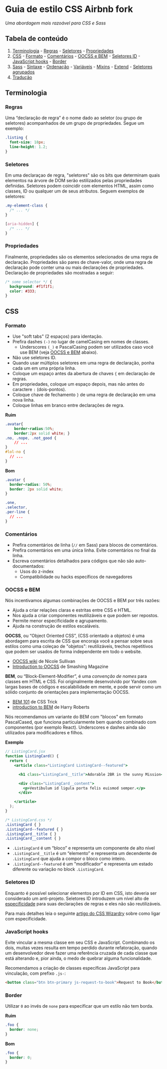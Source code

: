 # Guia de estilo CSS Airbnb fork

*Uma abordagem mais razoável para CSS e Sass*

## Tabela de conteúdo

  1. [Terminologia](#terminologia)
    - [Regras](#regras)
    - [Seletores](#seletores)
    - [Propriedades](#propriedades)
  1. [CSS](#css)
    - [Formato](#formato)
    - [Comentários](#comentarios)
    - [OOCSS e BEM](#oocss-e-bem)
    - [Seletores ID](#seletores-id)
    - [JavaScript hooks](#javascript-hooks)
    - [Border](#border)
  1. [Sass](#sass)
    - [Sintaxe](#sintaxe)
    - [Ordenação](#ordenacao-de-declaracao-de-propriedades)
    - [Variáveis](#variaveis)
    - [Mixins](#mixins)
    - [Extend](#extend)
    - [Seletores agrupados](#seletores-agrupados)
  1. [Tradução](#traducao)

## Terminologia

### Regras

Uma “declaração de regra” é o nome dado ao seletor (ou grupo de seletores) acompanhados de um grupo de propriedades. Segue um exemplo:

```css
.listing {
  font-size: 18px;
  line-height: 1.2;
}
```

### Seletores

Em uma declaraçao de regra, "seletores" são os bits que determinam quais elementos na árvore de DOM serão estilizados pelas propriedades definidas. Seletores podem coincidir com elementos HTML, assim como classes, ID ou qualquer um de seus atributos. Seguem exemplos de seletores:

```css
.my-element-class {
  /* ... */
}

[aria-hidden] {
  /* ... */
}
```

### Propriedades

Finalmente, propriedades são os elementos selecionados de uma regra de declaração. Propriedades são pares de chave-valor, onde uma regra de declaração pode conter uma ou mais declarações de propriedades. Declaração de propriedades são mostradas a seguir:

```css
/* some selector */ {
  background: #f1f1f1;
  color: #333;
}
```

## CSS

### Formato

* Use "soft tabs" (2 espaços) para identação.
* Prefira dashes `(-)` no lugar de camelCasing em nomes de classes.
  - Underscores `(_)` e PascalCasing podem ser utilizados caso você use BEM (veja [OOCSS e BEM](#oocss-e-bem) abaixo).
* Não use seletores ID.
* Quando usar múltiplos seletores em uma regra de declaração, ponha cada um em uma própria linha.
* Coloque um espaço antes da abertura de chaves `{` em declaração de regras.
* Em propriedades, coloque um espaço depois, mas não antes do caractere `:` (dois-pontos).
* Coloque chave de fechamento `}` de uma regra de declaração em uma nova linha.
* Coloque linhas em branco entre declarações de regra.

**Ruim**

```css
.avatar{
    border-radius:50%;
    border:2px solid white; }
.no, .nope, .not_good {
    // ...
}
#lol-no {
  // ...
}
```

**Bom**

```css
.avatar {
  border-radius: 50%;
  border: 2px solid white;
}

.one,
.selector,
.per-line {
  // ...
}
```

### Comentários

* Prefira comentários de linha (`//` em Sass) para blocos de comentários.
* Prefira comentários em uma única linha. Evite comentários no final da linha.
* Escreva comentários detalhados para códigos que não são auto-documentados:
  - Usos do z-index
  - Compatibilidade ou hacks específicos de navegadores

### OOCSS e BEM

Nós incentivamos algumas combinações de OOCSS e BEM por três razões:

  * Ajuda a criar relações claras e estritas entre CSS e HTML.
  * Nos ajuda a criar componentes reutilizáveis e que podem ser repostos.
  * Permite menor especificidade e agrupamento.
  * Ajuda na construção de estilos escaláveis.

**OOCSS**, ou “Object Oriented CSS”, (CSS orientado a objetos) é uma abordagem para escrita de CSS que encoraja você a pensar sobre seus estilos como uma coleçao de "objetos": reutilizáveis, trechos repetitivos que podem ser usados de forma independente em todo o website.

  * [OOCSS wiki](https://github.com/stubbornella/oocss/wiki) de Nicole Sullivan
  * [Introduction to OOCSS](http://www.smashingmagazine.com/2011/12/12/an-introduction-to-object-oriented-css-oocss/) de Smashing Magazine

**BEM**, ou “Block-Element-Modifier”, é uma _convenção de nomes_ para classes em HTML e CSS. Foi originalmente desenvolvido por Yandex com largas bases de códigos e escalabilidade em mente, e pode servir como um sólido conjunto de orientações para implementação OOCSS.

  * [BEM 101](https://css-tricks.com/bem-101/) de CSS Trick
  * [introduction to BEM](http://csswizardry.com/2013/01/mindbemding-getting-your-head-round-bem-syntax/) de Harry Roberts

Nós recomendamos um variante do BEM com "blocos" em formato PascalCased, que funciona particularmente bem quando combinado com componentes (por exemplo React). Underscores e dashes ainda são utilizados para modificadores e filhos.

**Exemplo**

```jsx
// ListingCard.jsx
function ListingCard() {
  return (
    <article class="ListingCard ListingCard--featured">

      <h1 class="ListingCard__title">Adorable 2BR in the sunny Mission</h1>

      <div class="ListingCard__content">
        <p>Vestibulum id ligula porta felis euismod semper.</p>
      </div>

    </article>
  );
}
```

```css
/* ListingCard.css */
.ListingCard { }
.ListingCard--featured { }
.ListingCard__title { }
.ListingCard__content { }
```

  * `.ListingCard` é um “bloco” e representa um componente de alto nível
  * `.ListingCard__title` é um “elemento” e representa um decendente de `.ListingCard` que ajuda a compor o bloco como inteiro.
  * `.ListingCard--featured` é um "modificador" e representa um estado diferente ou variação no block `.ListingCard`.

### Seletores ID

Enquanto é possível selecionar elementos por ID em CSS, isto deveria ser considerado um anti-projeto. Seletores ID introduzem um nível alto de [especificidade](https://developer.mozilla.org/en-US/docs/Web/CSS/Specificity) para suas declarações de regras e eles não são reutilizáveis.

Para mais detalhes leia o seguinte [artigo do CSS Wizardry](http://csswizardry.com/2014/07/hacks-for-dealing-with-specificity/) sobre como ligar com especificidade.

### JavaScript hooks

Evite vincular a mesma classe em seu CSS e JavaScript. Combinando os dois, muitas vezes resulta em tempo perdido durante refatoração, quando um desenvolvedor deve fazer uma referência cruzada de cada classe que está alterando e, pior ainda, o medo de quebrar alguma funcionalidade.

Recomendamos a criação de classes específicas JavaScript para vinculação, com prefixo `.js-`:

```html
<button class="btn btn-primary js-request-to-book">Request to Book</button>
```

### Border

Utilizar `0` ao invés de `none` para especificar que um estilo não tem borda.

**Ruim**

```css
.foo {
  border: none;
}
```

**Bom**

```css
.foo {
  border: 0;
}
```

